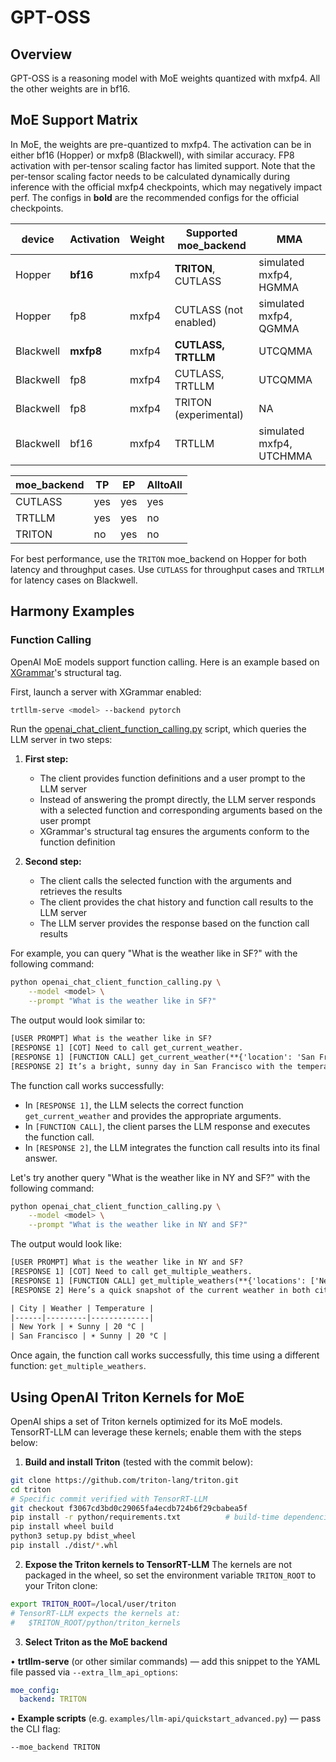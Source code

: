# GPT-OSS

## Overview

GPT-OSS is a reasoning model with MoE weights quantized with mxfp4. All the other weights are in bf16.

## MoE Support Matrix

In MoE, the weights are pre-quantized to mxfp4. The activation can be in either bf16 (Hopper) or mxfp8 (Blackwell), with similar accuracy. FP8 activation with per-tensor scaling factor has limited support. Note that the per-tensor scaling factor needs to be calculated dynamically during inference with the official mxfp4 checkpoints, which may negatively impact perf. The configs in **bold** are the recommended configs for the official checkpoints.

| device | Activation | Weight | Supported moe_backend | MMA|
|----------|----------|----------|----------|----------|
| Hopper | **bf16** | mxfp4 | **TRITON**, CUTLASS | simulated mxfp4, HGMMA |
| Hopper | fp8 | mxfp4 | CUTLASS (not enabled) | simulated mxfp4, QGMMA |
| Blackwell | **mxfp8** | mxfp4 | **CUTLASS, TRTLLM** | UTCQMMA |
| Blackwell | fp8 | mxfp4 | CUTLASS, TRTLLM | UTCQMMA |
| Blackwell | fp8 | mxfp4 | TRITON (experimental) | NA |
| Blackwell | bf16 | mxfp4 | TRTLLM | simulated mxfp4, UTCHMMA |


| moe_backend | TP | EP | AlltoAll |
|----------|----------|----------|----------|
| CUTLASS | yes | yes | yes |
| TRTLLM | yes | yes | no |
| TRITON | no | yes | no |

For best performance, use the `TRITON` moe_backend on Hopper for both latency and throughput cases. Use `CUTLASS` for throughput cases and `TRTLLM` for latency cases on Blackwell.

## Harmony Examples

### Function Calling

OpenAI MoE models support function calling. Here is an example based on [XGrammar](https://github.com/mlc-ai/xgrammar)'s structural tag.

First, launch a server with XGrammar enabled:

```bash
trtllm-serve <model> --backend pytorch
```

Run the [openai_chat_client_function_calling.py](./openai_chat_client_function_calling.py) script, which queries the LLM server in two steps:

1. **First step:**
   - The client provides function definitions and a user prompt to the LLM server
   - Instead of answering the prompt directly, the LLM server responds with a selected function and corresponding arguments based on the user prompt
   - XGrammar's structural tag ensures the arguments conform to the function definition

2. **Second step:**
   - The client calls the selected function with the arguments and retrieves the results
   - The client provides the chat history and function call results to the LLM server
   - The LLM server provides the response based on the function call results

For example, you can query "What is the weather like in SF?" with the following command:

```bash
python openai_chat_client_function_calling.py \
    --model <model> \
    --prompt "What is the weather like in SF?"
```

The output would look similar to:

```txt
[USER PROMPT] What is the weather like in SF?
[RESPONSE 1] [COT] Need to call get_current_weather.
[RESPONSE 1] [FUNCTION CALL] get_current_weather(**{'location': 'San Francisco, CA'})
[RESPONSE 2] It’s a bright, sunny day in San Francisco with the temperature around 20 °C (68 °F). Enjoy the pleasant weather!
```

The function call works successfully:
- In `[RESPONSE 1]`, the LLM selects the correct function `get_current_weather` and provides the appropriate arguments.
- In `[FUNCTION CALL]`, the client parses the LLM response and executes the function call.
- In `[RESPONSE 2]`, the LLM integrates the function call results into its final answer.

Let's try another query "What is the weather like in NY and SF?" with the following command:

```bash
python openai_chat_client_function_calling.py \
    --model <model> \
    --prompt "What is the weather like in NY and SF?"
```

The output would look like:

```txt
[USER PROMPT] What is the weather like in NY and SF?
[RESPONSE 1] [COT] Need to call get_multiple_weathers.
[RESPONSE 1] [FUNCTION CALL] get_multiple_weathers(**{'locations': ['New York, NY', 'San Francisco, CA'], 'format': 'celsius'})
[RESPONSE 2] Here’s a quick snapshot of the current weather in both cities:

| City | Weather | Temperature |
|------|---------|-------------|
| New York | ☀️ Sunny | 20 °C |
| San Francisco | ☀️ Sunny | 20 °C |
```

Once again, the function call works successfully, this time using a different function: `get_multiple_weathers`.

## Using OpenAI Triton Kernels for MoE

OpenAI ships a set of Triton kernels optimized for its MoE models. TensorRT-LLM can leverage these kernels; enable them with the steps below:

1. **Build and install Triton** (tested with the commit below):

```bash
git clone https://github.com/triton-lang/triton.git
cd triton
# Specific commit verified with TensorRT-LLM
git checkout f3067cd3bd0c29065fa4ecdb724b6f29cbabea5f
pip install -r python/requirements.txt          # build-time dependencies
pip install wheel build
python3 setup.py bdist_wheel
pip install ./dist/*.whl
```

2. **Expose the Triton kernels to TensorRT-LLM**
   The kernels are not packaged in the wheel, so set the environment variable `TRITON_ROOT` to your Triton clone:

```bash
export TRITON_ROOT=/local/user/triton
# TensorRT-LLM expects the kernels at:
#   $TRITON_ROOT/python/triton_kernels
```

3. **Select Triton as the MoE backend**

• **trtllm-serve** (or other similar commands) — add this snippet to the YAML file passed via `--extra_llm_api_options`:

```yaml
moe_config:
  backend: TRITON
```

• **Example scripts** (e.g. `examples/llm-api/quickstart_advanced.py`) — pass the CLI flag:

```bash
--moe_backend TRITON
```
